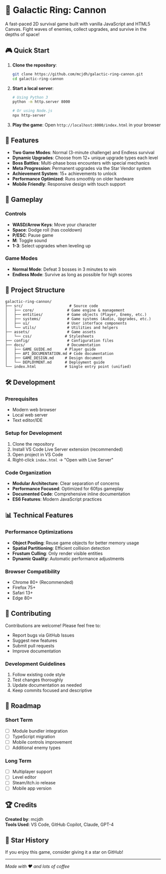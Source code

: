 # 🚀 Galactic Ring: Cannon

A fast-paced 2D survival game built with vanilla JavaScript and HTML5 Canvas. Fight waves of enemies, collect upgrades, and survive in the depths of space!

## 🎮 Quick Start

1. **Clone the repository**:
   ```bash
   git clone https://github.com/mcjdh/galactic-ring-cannon.git
   cd galactic-ring-cannon
   ```

2. **Start a local server**:
   ```bash
   # Using Python 3
   python -m http.server 8000
   
   # Or using Node.js
   npx http-server
   ```

3. **Play the game**: Open `http://localhost:8000/index.html` in your browser

## 🌟 Features

- **Two Game Modes**: Normal (3-minute challenge) and Endless survival
- **Dynamic Upgrades**: Choose from 12+ unique upgrade types each level
- **Boss Battles**: Multi-phase boss encounters with special mechanics
- **Meta Progression**: Permanent upgrades via the Star Vendor system
- **Achievement System**: 15+ achievements to unlock
- **Performance Optimized**: Runs smoothly on older hardware
- **Mobile Friendly**: Responsive design with touch support

## 🎯 Gameplay

### Controls
- **WASD/Arrow Keys**: Move your character
- **Space**: Dodge roll (has cooldown)
- **P/ESC**: Pause game
- **M**: Toggle sound
- **1-3**: Select upgrades when leveling up

### Game Modes
- **Normal Mode**: Defeat 3 bosses in 3 minutes to win
- **Endless Mode**: Survive as long as possible for high scores

## 📁 Project Structure

```
galactic-ring-cannon/
├── src/                     # Source code
│   ├── core/               # Game engine & management
│   ├── entities/           # Game objects (Player, Enemy, etc.)
│   ├── systems/            # Game systems (Audio, Upgrades, etc.)
│   ├── ui/                 # User interface components
│   └── utils/              # Utilities and helpers
├── assets/                 # Game assets
│   └── css/               # Stylesheets
├── config/                 # Configuration files
├── docs/                   # Documentation
│   ├── GAME_GUIDE.md      # Player guide
│   ├── API_DOCUMENTATION.md # Code documentation
│   ├── GAME_DESIGN.md     # Design document
│   └── DEPLOYMENT.md      # Deployment guide
└── index.html             # Single entry point (unified)
```

## 🛠️ Development

### Prerequisites
- Modern web browser
- Local web server
- Text editor/IDE

### Setup for Development
1. Clone the repository
2. Install VS Code Live Server extension (recommended)
3. Open project in VS Code
4. Right-click `index.html` → "Open with Live Server"

### Code Organization
- **Modular Architecture**: Clear separation of concerns
- **Performance Focused**: Optimized for 60fps gameplay
- **Documented Code**: Comprehensive inline documentation
- **ES6 Features**: Modern JavaScript practices

## 📊 Technical Features

### Performance Optimizations
- **Object Pooling**: Reuse game objects for better memory usage
- **Spatial Partitioning**: Efficient collision detection
- **Frustum Culling**: Only render visible entities
- **Dynamic Quality**: Automatic performance adjustments

### Browser Compatibility
- Chrome 80+ (Recommended)
- Firefox 75+
- Safari 13+
- Edge 80+

## 🤝 Contributing

Contributions are welcome! Please feel free to:
- Report bugs via GitHub Issues
- Suggest new features
- Submit pull requests
- Improve documentation

### Development Guidelines
1. Follow existing code style
2. Test changes thoroughly
3. Update documentation as needed
4. Keep commits focused and descriptive

## 🎯 Roadmap

### Short Term
- [ ] Module bundler integration
- [ ] TypeScript migration
- [ ] Mobile controls improvement
- [ ] Additional enemy types

### Long Term
- [ ] Multiplayer support
- [ ] Level editor
- [ ] Steam/itch.io release
- [ ] Mobile app version

## 🏆 Credits

**Created by**: mcjdh  
**Tools Used**: VS Code, GitHub Copilot, Claude, GPT-4

## 🌟 Star History

If you enjoy this game, consider giving it a star on GitHub!

---

*Made with ❤️ and lots of coffee*
